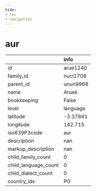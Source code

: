 ```yaml
---
hide:
- toc
- navigation
---
```

# aur
|                      | info     |
|:---------------------|:---------|
| id                   | arue1240 |
| family_id            | nucl1708 |
| parent_id            | unun9968 |
| name                 | Aruek    |
| bookkeeping          | False    |
| level                | language |
| latitude             | -3.37841 |
| longitude            | 142.715  |
| iso639P3code         | aur      |
| description          | nan      |
| markup_description   | nan      |
| child_family_count   | 0        |
| child_language_count | 0        |
| child_dialect_count  | 0        |
| country_ids          | PG       |